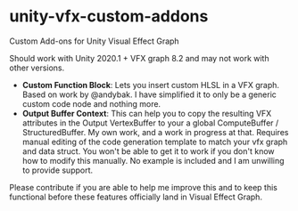 # unity-vfx-custom-addons
Custom Add-ons for Unity Visual Effect Graph

Should work with Unity 2020.1 + VFX graph 8.2 and may not work with other versions.

* **Custom Function Block**: Lets you insert custom HLSL in a VFX graph. Based on work by @andybak. I have simplified it to only be a generic custom code node and nothing more.
* **Output Buffer Context**: This can help you to copy the resulting VFX attributes in the Output VertexBuffer to your a global ComputeBuffer / StructuredBuffer. My own work, and a work in progress at that. Requires manual editing of the code generation template to match your vfx graph and data struct. You won't be able to get it to work if you don't know how to modify this manually. No example is included and I am unwilling to provide support.

Please contribute if you are able to help me improve this and to keep this functional before these features officially land in Visual Effect Graph.
